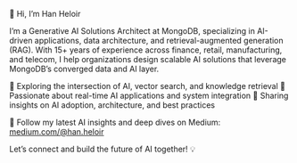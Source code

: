 👋 Hi, I’m Han Heloir

I’m a Generative AI Solutions Architect at MongoDB, specializing in AI-driven applications, data architecture, and retrieval-augmented generation (RAG). With 15+ years of experience across finance, retail, manufacturing, and telecom, I help organizations design scalable AI solutions that leverage MongoDB’s converged data and AI layer.

🔹 Exploring the intersection of AI, vector search, and knowledge retrieval
🔹 Passionate about real-time AI applications and system integration
🔹 Sharing insights on AI adoption, architecture, and best practices

🚀 Follow my latest AI insights and deep dives on Medium: [medium.com/@han.heloir](https://medium.com/@han.heloir)

Let’s connect and build the future of AI together! 💡

<!---
cozypet/cozypet is a ✨ special ✨ repository because its `README.md` (this file) appears on your GitHub profile.
You can click the Preview link to take a look at your changes.
--->
